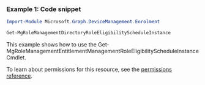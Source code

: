 ### Example 1: Code snippet

```powershellImport-Module Microsoft.Graph.DeviceManagement.Enrolment

Get-MgRoleManagementDirectoryRoleEligibilityScheduleInstance
```
This example shows how to use the Get-MgRoleManagementEntitlementManagementRoleEligibilityScheduleInstance Cmdlet.
To learn about permissions for this resource, see the [permissions reference](/graph/permissions-reference).

